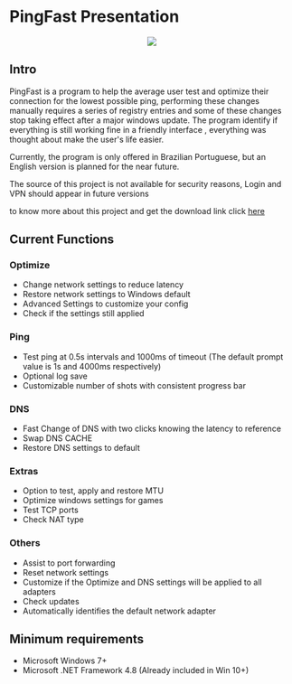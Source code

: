 # PingFast Presentation

<p align="center">
  <img src="(https://user-images.githubusercontent.com/106140045/199159713-03814aab-c569-4be0-a33d-fd836f5604dd.jpg?raw=true"/>
</p>

## Intro

PingFast is a program to help the average user test and optimize their connection for the lowest possible ping, performing these changes manually requires a series of registry entries and some of these changes stop taking effect after a major windows update. The program identify if everything is still working fine in a friendly interface , everything was thought about make the user's life easier. </p>

Currently, the program is only offered in Brazilian Portuguese, but an English version is planned for the near future. </p>

The source of this project is not available for security reasons, Login and VPN should appear in future versions </p>

to know more about this project and get the download link click <a href="https://pingfast.com.br">here</a>

## Current Functions

### Optimize

- Change network settings to reduce latency
- Restore network settings to Windows default
- Advanced Settings to customize your config
- Check if the settings still applied

### Ping

- Test ping at 0.5s intervals and 1000ms of timeout (The default prompt value is 1s  and 4000ms respectively)
- Optional log save
- Customizable number of shots with consistent progress bar

### DNS

- Fast Change of DNS with two clicks knowing the latency to reference
- Swap DNS CACHE
- Restore DNS settings to default

### Extras

- Option to test, apply and restore MTU
- Optimize windows settings for games
- Test TCP ports
- Check NAT type

### Others

- Assist to port forwarding
- Reset network settings
- Customize if the Optimize and DNS settings will be applied to all adapters
- Check updates
- Automatically identifies the default network adapter

## Minimum requirements

- Microsoft Windows 7+
- Microsoft .NET Framework 4.8 (Already included in Win 10+)
